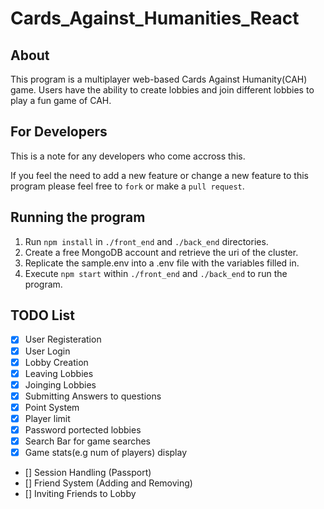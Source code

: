 # Cards_Against_Humanities_React

## About
This program is a multiplayer web-based Cards Against Humanity(CAH) game.
Users have the ability to create lobbies and join different lobbies to play a fun game of CAH.

## For Developers
This is a note for any developers who come accross this.

If you feel the need to add a new feature or change a new feature to this program please feel free to `fork` 
or make a `pull request`.

## Running the program
1. Run `npm install` in `./front_end` and `./back_end` directories.
2. Create a free MongoDB account and retrieve the uri of the cluster.
3. Replicate the sample.env into a .env file with the variables filled in.
4. Execute `npm start` within `./front_end` and `./back_end` to run the program.


## TODO List
- [x] User Registeration 
- [x] User Login
- [x] Lobby Creation
- [x] Leaving Lobbies
- [x] Joinging Lobbies
- [x] Submitting Answers to questions
- [x] Point System
- [x] Player limit
- [x] Password portected lobbies
- [x] Search Bar for game searches
- [x] Game stats(e.g num of players) display
- [] Session Handling (Passport)
- [] Friend System (Adding and Removing)
- [] Inviting Friends to Lobby